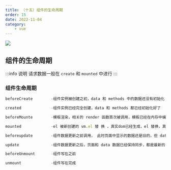 ```yaml
---
title: （十五）组件的生命周期
order: 15
date: 2022-11-04
category:
    - vue
---
```


![](https://image.zswei.xyz/img/202211121813358.webp)

## 组件的生命周期
:::info 说明
请求数据一般在 `create` 和 `mounted` 中进行
:::

### 组件生命周期
```js
beforeCreate        -组件实例被创建之初，data 和 methods 中的数据还没有初始化

created             -组件实例已经完全创建，data 和 methods 都已经初始化好了

beforeMounte        -模板渲染，相关的 render 函数首次被调用，模板已经在内存中编译好了，但是尚未挂载到页面中去

mounted             -el 被新创建的 vm.el 替 换 ，真实dom已经生成，el 替换，真实 dom 已经生成，el替换，真实dom已经生成，el 可用，组件脱离创建阶段，进入运行阶段

beforeupdate        -组件数据更新之前调用， 此时页面中显示的数据还是旧的，但 data 是最新的，页面尚未和最新的数据保持同步

update              -组件数据更新之后，页面和 data 数据已经保持同步，都是最新的

beforeUnmount       -组件写在之前

unmount             -组件写在完成
```